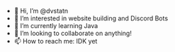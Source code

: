 - 👋 Hi, I’m @dvstatn
- 👀 I’m interested in website building and Discord Bots
- 🌱 I’m currently learning Java
- 💞️ I’m looking to collaborate on anything!
- 📫 How to reach me: IDK yet

<!---
dvstatn/dvstatn is a ✨ special ✨ repository because its `README.md` (this file) appears on your GitHub profile.
You can click the Preview link to take a look at your changes.
--->
